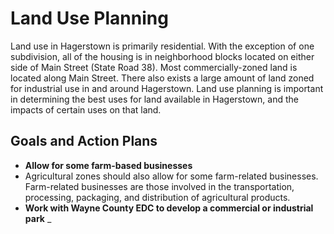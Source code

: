 # Land Use Planning

Land use in Hagerstown is primarily residential.  With the exception of one subdivision, all of the housing is in neighborhood blocks located on either side of Main Street (State Road 38).  Most commercially-zoned land is located along Main Street.  There also exists a large amount of land zoned for industrial use in and around Hagerstown.  Land use planning is important in determining the best uses for land available in Hagerstown, and the impacts of certain uses on that land.

## Goals and Action Plans
-	**Allow for some farm-based businesses**
  - Agricultural zones should also allow for some farm-related businesses.  Farm-related businesses are those involved in the transportation, processing, packaging, and distribution of agricultural products.
-	**Work with Wayne County EDC to develop a commercial or industrial park**
  _ 